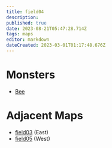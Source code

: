 ```yaml
---
title: field04
description: 
published: true
date: 2023-08-21T05:47:28.714Z
tags: maps
editor: markdown
dateCreated: 2023-03-01T01:17:48.676Z
---
```


# Monsters
 * [Bee](/monsters/bee)

# Adjacent Maps
 * [field03](/maps/field03) (East)
 * [field05](/maps/field05) (West)
